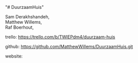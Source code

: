 "# DuurzaamHuis" 

Sam Derakhshandeh,\
Matthew Willems,\
Raf Boerhout,

trello: https://trello.com/b/TWIEPdm4/duurzaam-huis

github: https://github.com/MatthewWillems/DuurzaamHuis.git

website: 